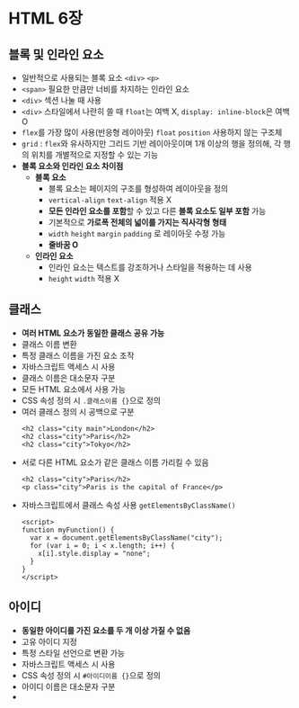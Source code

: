 # HTML 6장
## 블록 및 인라인 요소
- 일반적으로 사용되는 블록 요소 `<div>` `<p>`
- `<span>` 필요한 만큼만 너비를 차지하는 인라인 요소
- `<div>` 섹션 나눌 때 사용
- `<div>` 스타일에서 나란히 쓸 때 `float`는 여백 X, `display: inline-block`은 여백 O
- `flex`를 가장 많이 사용(반응형 레이아웃) `float` `position` 사용하지 않는 구조체
- `grid` : `flex`와 유사하지만 그리드 기반 레이아웃이며 1개 이상의 행을 정의해, 각 행의 위치를 개별적으로 지정할 수 있는 기능
- **블록 요소와 인라인 요소 차이점**
  + **블록 요소**
    - 블록 요소는 페이지의 구조를 형성하여 레이아웃을 정의
    - `vertical-align` `text-align` 적용 X
    - **모든 인라인 요소를 포함**할 수 있고 다른 **블록 요소도 일부 포함** 가능
    - 기본적으로 **가로폭 전체의 넓이를 가지는 직사각형 형태**
    - `width` `height` `margin` `padding` 로 레이아웃 수정 가능
    - **줄바꿈 O**
  + **인라인 요소**
    - 인라인 요소는 텍스트를 강조하거나 스타일을 적용하는 데 사용
    - `height` `width` 적용 X
## 클래스
- **여러 HTML 요소가 동일한 클래스 공유 가능**
- 클래스 이름 변환
- 특정 클래스 이름을 가진 요소 조작
- 자바스크립트 액세스 시 사용
- 클래스 이름은 대소문자 구분
- 모든 HTML 요소에서 사용 가능
- CSS 속성 정의 시 `.클래스이름 {}`으로 정의
- 여러 클래스 정의 시 공백으로 구분
  ```
  <h2 class="city main">London</h2>
  <h2 class="city">Paris</h2>
  <h2 class="city">Tokyo</h2>
  ```
- 서로 다른 HTML 요소가 같은 클래스 이름 가리킬 수 있음
  ```
  <h2 class="city">Paris</h2>
  <p class="city">Paris is the capital of France</p>
  ```
- 자바스크립트에서 클래스 속성 사용 `getElementsByClassName()`
  ```
  <script>
  function myFunction() {
    var x = document.getElementsByClassName("city");
    for (var i = 0; i < x.length; i++) {
      x[i].style.display = "none";
    }
  }
  </script>
  ```

## 아이디
- **동일한 아이디를 가진 요소를 두 개 이상 가질 수 없음**
- 고유 아이디 지정
- 특정 스타일 선언으로 변환 가능
- 자바스크립트 액세스 시 사용
- CSS 속성 정의 시 `#아이디이름 {}`으로 정의
- 아이디 이름은 대소문자 구분
- 
